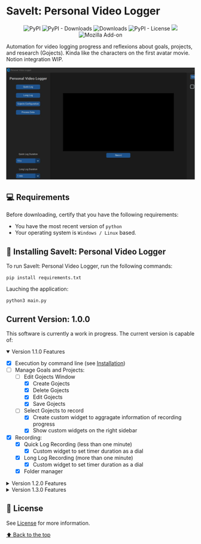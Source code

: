 # SaveIt: Personal Video Logger

<div align="center">

![PyPI](https://img.shields.io/pypi/v/customtkinter)
![PyPI - Downloads](https://img.shields.io/pypi/dm/customtkinter?color=green&label=downloads)
![Downloads](https://static.pepy.tech/personalized-badge/customtkinter?period=total&units=international_system&left_color=grey&right_color=green&left_text=downloads)
![PyPI - License](https://img.shields.io/pypi/l/customtkinter)
![](https://tokei.rs/b1/github/tomschimansky/customtkinter)
![Mozilla Add-on](https://img.shields.io/amo/dw/teste)
</div>

Automation for video logging progress and reflexions about goals, projects, and research (Gojects). Kinda like the characters on the first avatar movie. Notion integration WIP.


<img src="./utils/example.JPG" alt="Main Menu">

## 💻 Requirements

Before downloading, certify that you have the following requirements:
* You have the most recent version of `python`
* Your operating system is `Windows / Linux` based.

## 🚀 Installing SaveIt: Personal Video Logger

To run SaveIt: Personal Video Logger, run the following commands:

```
pip install requirements.txt
```

Lauching the application:

```
python3 main.py
```
## Current Version: 1.0.0

This software is currently a work in progress. The current version is capable of:

<details open>
<summary>Version 1.1.0 Features</summary>

- [x] Execution by command line (see [Installation](#🚀-Installing-SaveIt:-Personal-Video-Logger))
- [ ] Manage Goals and Projects:
  - [ ] Edit Gojects Window
    - [x] Create Gojects
    - [x] Delete Gojects
    - [x] Edit Gojects
    - [x] Save Gojects
  - [ ] Select Gojects to record
    - [x] Create custom widget to aggragate information of recording progress
    - [x] Show custom widgets on the right sidebar
- [x] Recording:
  - [x] Quick Log Recording (less than one minute)
    - [x] Custom widget to set timer duration as a dial
  - [x] Long Log Recording (more than one minute)
    - [x] Custom widget to set timer duration as a dial
  - [x] Folder manager 

</details>

<details>
<summary>Version 1.2.0 Features</summary>

- [ ] Execution by executable
- [ ] Gojects:
  - [ ] Add attribute of parent/child goject
  - [ ] Create visual representation of parent/child goject (as a pathway visualizer)
- [ ] Recording:
  - [ ] Show recording on the main menu (currently opens up another window)
    - [ ] Create progress bar for the whole duration of the log
    - [ ] Create button to stop current log and go to next one
    - [ ] Create button to go to next section of current log
    - [ ] Create button to stop recording
  - [ ] Create sections for each log during recording (not restricted to):
    - [ ] Introduction
    - [ ] Reflexion
    - [ ] Conclusion
- [ ] Log Data Processing
  - [ ] Audio Transcription
  - [ ] Computer Vision Sentiment Analysis
  - [ ] Log Manager Window:
    - [ ] Compile Logs
    - [ ] Compress Logs Compilation
    - [ ] Clean Logs Older Than 6 months
    - [ ] Generate Report with overall sentiment and summary of reflexions
</details>


<details>
<summary>Version 1.3.0 Features</summary>

- [ ] Video Player:
  - [ ] Create class to play recording on the main menu:
    - [ ] Select and play older logs
    - [ ] Play other videos
- [ ] Notion API integration
  - [ ] Import
  - [ ] Edit and Save

</details>

## 📝 License

See [License](LICENSE) for more information.

[⬆ Back to the top](#SaveIt:-Personal-Video-Logger)<br>

